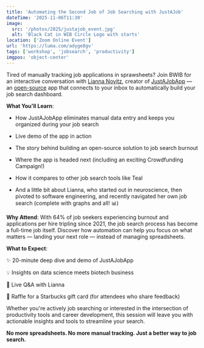```yaml
---
title: 'Automating the Second Job of Job Searching with JustAJob'
dateTime: '2025-11-06T11:30'
image:
  src: '/photos/2025/justajob_event.jpg'
  alt: 'Black Cat in WIB Circle Logo with starts'
location: ['Zoom Online Event']
url: 'https://luma.com/adyge8gv'
tags: ['workshop', 'jobsearch', 'productivity']
imgpos: 'object-center'
---
```


Tired of manually tracking job applications in sprawsheets? Join BWIB for an interactive conversation with [Lianna Novitz](https://www.linkedin.com/in/liannanovitz/), creator of [JustAJobApp](https://www.justajob.app/) — an [open-source](https://github.com/just-a-job-app/jobseeker-analytics) app that connects to your inbox to automatically build your job search dashboard.

**​What You'll Learn**:

- ​How JustAJobApp eliminates manual data entry and keeps you organized during your job search

- ​Live demo of the app in action

- ​The story behind building an open-source solution to job search burnout

- ​Where the app is headed next (including an exciting Crowdfunding Campaign!)

- ​How it compares to other job search tools like Teal

- ​And a little bit about Lianna, who started out in neuroscience, then pivoted to software engineering, and recently navigated her own job search (complete with graphs and all! 📊)

**​Why Attend**: With 64% of job seekers experiencing burnout and applications per hire tripling since 2021, the job search process has become a full-time job itself. Discover how automation can help you focus on what matters — landing your next role — instead of managing spreadsheets.

**​What to Expect**:

✨ 20-minute deep dive and demo of JustAJobApp

💡 Insights on data science meets biotech business

🙋 Live Q&A with Lianna

🎁 Raffle for a Starbucks gift card (for attendees who share feedback)

​Whether you're actively job searching or interested in the intersection of productivity tools and career development, this session will leave you with actionable insights and tools to streamline your search.

**​No more spreadsheets. No more manual tracking. Just a better way to job search.**
